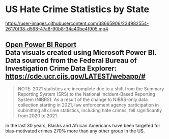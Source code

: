 # US Hate Crime Statistics by State

https://user-images.githubusercontent.com/38665906/234982554-26170f38-d568-47a8-90b8-34a40be4f905.mp4

<a href="https://app.powerbi.com/view?r=eyJrIjoiMmIwYmNkZmItMTRkMi00YWZiLThhZGYtN2QxMjdmNzg2MWZlIiwidCI6Ijc3OGUxMDdjLWNkNTMtNGRhNC05M2UzLWM5YzIxNWVmMDhmZiIsImMiOjZ9&pageName=ReportSection8671d218a4128c9d5e65" target="_blank">Open Power BI Report</a><br/>
Data visuals created using Microsoft Power BI. <br/>
Data sourced from the Federal Bureau of Investigation
Crime Data Explorer: https://cde.ucr.cjis.gov/LATEST/webapp/#
---

> NOTE: 2021 statistics are incomplete due to a shift from the Summary Reporting System (SRS) to the National Incident-Based Reporting System (NIBRS). As a result of the change to NIBRS-only data collection starting in 2021, law enforcement agency participation in submitting all crime statistics, including hate crimes, fell significantly from 2020 to 2021. 


In the last 30 years, Blacks and African Americans have been targeted for bias-motivated crimes 270% more than any other group in the US. 
